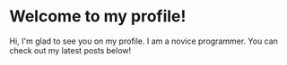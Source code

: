 # Welcome to my profile!
Hi, I'm glad to see you on my profile. 
I am a novice programmer. You can check out my latest posts below!
